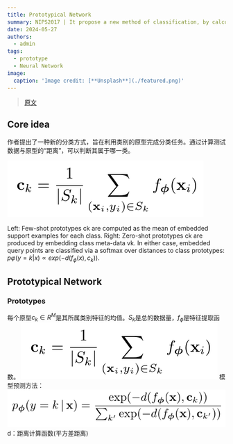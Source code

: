```yaml
---
title: Prototypical Network
summary: NIPS2017 | It propose a new method of classification, by calculating the distance between instance and prototype.
date: 2024-05-27
authors:
  - admin
tags:
  - prototype
  - Neural Network
image:
  caption: 'Image credit: [**Unsplash**](./featured.png)'
---
```

> [原文](http://arxiv.org/abs/1703.05175)
## Core idea

作者提出了一种新的分类方式，旨在利用类别的原型完成分类任务。通过计算测试数据与原型的“距离”，可以判断其属于哪一类。

![Alt text](image.png)

Left: Few-shot prototypes ck are computed as the mean of embedded support examples for each class. Right: Zero-shot prototypes ck are produced by embedding class meta-data vk. In either case, embedded query points are classified via a softmax over distances to class prototypes: $p\varphi(y = k|x) ∝ exp(−d(f_{\phi}(x), c_k))$.

## Prototypical Network

### Prototypes

每个原型$c_k \in R^M$是其所属类别特征的均值。$S_k$是总的数据量，$f_{\phi}$是特征提取函数。
![Alt text](image.png)
模型预测方法：
![Alt text](image-1.png)
d：距离计算函数(平方差距离)
